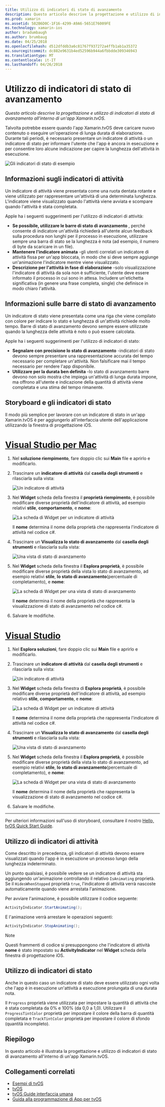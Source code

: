 ```yaml
---
title: Utilizzo di indicatori di stato di avanzamento
description: Questo articolo descrive la progettazione e utilizzo di indicatori di stato di avanzamento all'interno di un'app Xamarin.tvOS.
ms.prod: xamarin
ms.assetid: 582B6D0C-1F16-4299-A9A6-5651E76009FE
ms.technology: xamarin-ios
author: bradumbaugh
ms.author: brumbaug
ms.date: 04/25/2018
ms.openlocfilehash: d512dfddb3a6c81767f937272a4ffb1ab1a35372
ms.sourcegitcommit: dc882e9631b4ed52596b944a6fbbdde309346943
ms.translationtype: MT
ms.contentlocale: it-IT
ms.lasthandoff: 04/26/2018
---
```

# <a name="working-with-progress-indicators"></a>Utilizzo di indicatori di stato di avanzamento

_Questo articolo descrive la progettazione e utilizzo di indicatori di stato di avanzamento all'interno di un'app Xamarin.tvOS._

Talvolta potrebbe essere quando l'app Xamarin.tvOS deve caricare nuovo contenuto o eseguire un'operazione di lunga durata di elaborazione. Durante tali periodi, è necessario presentare un indicatore di attività o un indicatore di stato per informare l'utente che l'app è ancora in esecuzione e per consentire loro alcune indicazione per capire la lunghezza dell'attività in esecuzione.

![Gli indicatori di stato di esempio](progress-indicators-images/intro01.png "gli indicatori di stato di esempio")

## <a name="about-activity-indicators"></a>Informazioni sugli indicatori di attività

Un indicatore di attività viene presentata come una ruota dentata rotante e viene utilizzato per rappresentare un'attività di una determinata lunghezza. L'indicatore viene visualizzato quando l'attività viene avviata e scompare quando l'attività è stata completata.

Apple ha i seguenti suggerimenti per l'utilizzo di indicatori di attività:

- **Se possibile, utilizzare le barre di stato di avanzamento** , perché consente di indicatore un'attività richiederà all'utente alcun feedback sulla procedura non lunghi per il processo in esecuzione, utilizzare sempre una barra di stato se la lunghezza è nota (ad esempio, il numero di byte da scaricare in un file).
- **Mantenere l'indicatore animata** -gli utenti correlati un indicatore di attività fissa per un'app bloccata, in modo che si deve sempre aggiunge un'animazione l'indicatore mentre viene visualizzato.
- **Descrizione per l'attività in fase di elaborazione** -solo visualizzazione l'indicatore di attività da sola non è sufficiente, l'utente deve essere informato il processo in cui sono in attesa. Includere un'etichetta significativa (in genere una frase completa, single) che definisce in modo chiaro l'attività.

## <a name="about-progress-bars"></a>Informazioni sulle barre di stato di avanzamento

Un indicatore di stato viene presentata come una riga che viene compilato con colore per indicare lo stato e lunghezza di un'attività richiede molto tempo. Barre di stato di avanzamento devono sempre essere utilizzate quando la lunghezza delle attività è noto o può essere calcolata.

Apple ha i seguenti suggerimenti per l'utilizzo di indicatori di stato:

- **Segnalare con precisione lo stato di avanzamento** -indicatori di stato devono sempre presentare una rappresentazione accurata del tempo necessario per completare un'attività. Non falsificare mai il tempo necessario per rendere l'app disponibile.
- **Utilizzare per la durata ben definita** -lo stato di avanzamento barre devono non solo mostra che impiega un'attività di lunga durata impone, ma offrono all'utente e indicazione della quantità di attività viene completata e una stima del tempo rimanente.

## <a name="progress-indicators-and-storyboards"></a>Storyboard e gli indicatori di stato

Il modo più semplice per lavorare con un indicatore di stato in un'app Xamarin.tvOS è per aggiungerlo all'interfaccia utente dell'applicazione utilizzando la finestra di progettazione iOS.

# <a name="visual-studio-for-mactabvsmac"></a>[Visual Studio per Mac](#tab/vsmac)
    
1. Nel **soluzione riempimento**, fare doppio clic sui **Main** file e aprirlo e modificarlo.

2. Trascinare un **indicatore di attività** dal **casella degli strumenti** e rilasciarla sulla vista: 

    ![Un indicatore di attività](progress-indicators-images/activity01.png "un indicatore di attività")

3. Nel **Widget** scheda della finestra il **proprietà riempimento**, è possibile modificare diverse proprietà dell'indicatore di attività, ad esempio relativi **stile**, **comportamento**, e **nome**: 

    ![La scheda di Widget per un indicatore di attività](progress-indicators-images/activity02.png "scheda il Widget per un indicatore di attività")
    
    Il **nome** determina il nome della proprietà che rappresenta l'indicatore di attività nel codice c#.

4. Trascinare un **Visualizza lo stato di avanzamento** dal **casella degli strumenti** e rilasciarla sulla vista: 

    ![Una vista di stato di avanzamento](progress-indicators-images/activity03.png "una vista di stato di avanzamento")

5. Nel **Widget** scheda della finestra il **Esplora proprietà**, è possibile modificare diverse proprietà della vista lo stato di avanzamento, ad esempio relativi **stile**, **lo stato di avanzamento**(percentuale di completamento), e **nome**: 

    ![La scheda di Widget per una vista di stato di avanzamento](progress-indicators-images/activity04.png "scheda il Widget per una vista di stato di avanzamento")
    
    Il **nome** determina il nome della proprietà che rappresenta la visualizzazione di stato di avanzamento nel codice c#.

6. Salvare le modifiche.

# <a name="visual-studiotabvswin"></a>[Visual Studio](#tab/vswin)
    
1. Nel **Esplora soluzioni**, fare doppio clic sui **Main** file e aprirlo e modificarlo.

2. Trascinare un **indicatore di attività** dal **casella degli strumenti** e rilasciarla sulla vista: 

    ![Un indicatore di attività](progress-indicators-images/activity01-vs.png
    "un indicatore di attività")

3. Nel **Widget** scheda della finestra di **Esplora proprietà**, è possibile modificare diverse proprietà dell'indicatore di attività, ad esempio relativo **stile**, **comportamento**, e **nome**: 

    ![La scheda di Widget per un indicatore di attività](progress-indicators-images/activity02-vs.png "scheda il Widget per un indicatore di attività")

    Il **nome** determina il nome della proprietà che rappresenta l'indicatore di attività nel codice c#.

4. Trascinare un **Visualizza lo stato di avanzamento** dal **casella degli strumenti** e rilasciarla sulla vista: 

   ![Una vista di stato di avanzamento](progress-indicators-images/activity03-vs.png "una vista di stato di avanzamento")

5. Nel **Widget** scheda della finestra il **Esplora proprietà**, è possibile modificare diverse proprietà della vista lo stato di avanzamento, ad esempio relativi **stile**, **lo stato di avanzamento**(percentuale di completamento), e **nome**: 

    ![La scheda di Widget per una vista di stato di avanzamento](progress-indicators-images/activity04-vs.png "scheda il Widget per una vista di stato di avanzamento")
    
    Il **nome** determina il nome della proprietà che rappresenta la visualizzazione di stato di avanzamento nel codice c#.

6. Salvare le modifiche.

-----

Per ulteriori informazioni sull'uso di storyboard, consultare il nostro [Hello, tvOS Quick Start Guide](~/ios/tvos/get-started/hello-tvos.md). 

## <a name="working-with-activity-indicators"></a>Utilizzo di indicatori di attività

Come descritto in precedenza, gli indicatori di attività devono essere visualizzati quando l'app è in esecuzione un processo lungo della lunghezza indeterminato.

Un punto qualsiasi, è possibile vedere se un indicatore di attività sta aggiungendo un'animazione controllando il relativo `IsAnimating` proprietà. Se il `HidesWhenStopped` proprietà `true`, l'indicatore di attività verrà nascoste automaticamente quando viene arrestata l'animazione.

Per avviare l'animazione, è possibile utilizzare il codice seguente: 

```csharp
ActivityIndicator.StartAnimating();
```

E l'animazione verrà arrestare le operazioni seguenti:

```csharp
ActivityIndicator.StopAnimating();
```

> [!NOTE]
> Questi frammenti di codice si presuppongono che l'indicatore di attività **nome** è stato impostato su **ActivityIndicator** nel **Widget** scheda della finestra di progettazione iOS.

## <a name="working-with-progress-bars"></a>Utilizzo di indicatori di stato

Anche in questo caso un indicatore di stato deve essere utilizzato ogni volta che l'app è in esecuzione un'attività a esecuzione prolungata di una durata nota. 

Il `Progress` proprietà viene utilizzata per impostare la quantità di attività che è stata completata da 0% e 100% (da 0,0 a 1,0). Utilizzare il `ProgressTintColor` proprietà per impostare il colore della barra di quantità completata e `TrackTintColor` proprietà per impostare il colore di sfondo (quantità incompleto).

## <a name="summary"></a>Riepilogo

In questo articolo è illustrata la progettazione e utilizzo di indicatori di stato di avanzamento all'interno di un'app Xamarin.tvOS.

## <a name="related-links"></a>Collegamenti correlati

- [Esempi di tvOS](https://developer.xamarin.com/samples/tvos/all/)
- [tvOS](https://developer.apple.com/tvos/)
- [tvOS Guide interfaccia umana](https://developer.apple.com/tvos/human-interface-guidelines/)
- [Guida alla programmazione di App per tvOS](https://developer.apple.com/library/prerelease/tvos/documentation/General/Conceptual/AppleTV_PG/)

